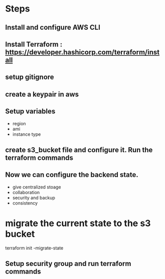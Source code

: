 # Steps

## Install and configure AWS CLI

## Install Terraform : https://developer.hashicorp.com/terraform/install

## setup gitignore

## create a keypair in aws

## Setup variables

- region
- ami
- instance type

## create s3_bucket file and configure it. Run the terraform commands

## Now we can configure the backend state.

- give centralized stoage
- collaboration
- security and backup
- consistency

# migrate the current state to the s3 bucket

terraform init -migrate-state

## Setup security group and run terraform commands
